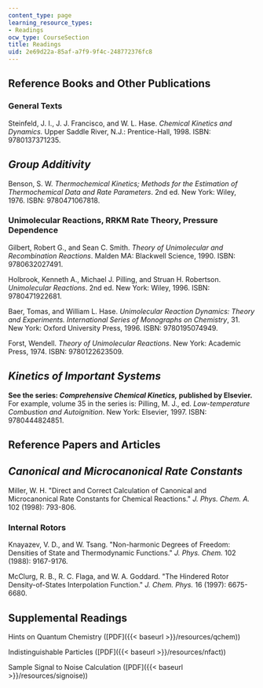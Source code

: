```yaml
---
content_type: page
learning_resource_types:
- Readings
ocw_type: CourseSection
title: Readings
uid: 2e69d22a-85af-a7f9-9f4c-248772376fc8
---
```


Reference Books and Other Publications
--------------------------------------

### General Texts

Steinfeld, J. I., J. J. Francisco, and W. L. Hase. _Chemical Kinetics and Dynamics._ Upper Saddle River, N.J.: Prentice-Hall, 1998. ISBN: 9780137371235.

_Group Additivity_
------------------

Benson, S. W. _Thermochemical Kinetics; Methods for the Estimation of Thermochemical Data and Rate Parameters_. 2nd ed. New York: Wiley, 1976. ISBN: 9780471067818.

### Unimolecular Reactions, RRKM Rate Theory, Pressure Dependence

Gilbert, Robert G., and Sean C. Smith. _Theory of Unimolecular and Recombination Reactions_. Malden MA: Blackwell Science, 1990. ISBN: 9780632027491.

Holbrook, Kenneth A., Michael J. Pilling, and Struan H. Robertson. _Unimolecular Reactions_. 2nd ed. New York: Wiley, 1996. ISBN: 9780471922681.

Baer, Tomas, and William L. Hase. _Unimolecular Reaction Dynamics: Theory and Experiments._ _International Series of Monographs on Chemistry_, 31. New York: Oxford University Press, 1996. ISBN: 9780195074949.

Forst, Wendell. _Theory of Unimolecular Reactions_. New York: Academic Press, 1974. ISBN: 9780122623509.

_Kinetics of Important Systems_
-------------------------------

**See the series: _Comprehensive Chemical Kinetics,_ published by Elsevier.** For example, volume 35 in the series is: Pilling, M. J., ed. _Low-temperature Combustion and Autoignition_. New York: Elsevier, 1997. ISBN: 9780444824851.

Reference Papers and Articles
-----------------------------

_Canonical and Microcanonical Rate Constants_
---------------------------------------------

Miller, W. H. "Direct and Correct Calculation of Canonical and Microcanonical Rate Constants for Chemical Reactions." _J. Phys. Chem. A._ 102 (1998): 793-806.

### Internal Rotors

Knayazev, V. D., and W. Tsang. "Non-harmonic Degrees of Freedom: Densities of State and Thermodynamic Functions." _J. Phys. Chem._ 102 (1988): 9167-9176.

McClurg, R. B., R. C. Flaga, and W. A. Goddard. "The Hindered Rotor Density-of-States Interpolation Function." _J. Chem. Phys._ 16 (1997): 6675-6680.

Supplemental Readings
---------------------

Hints on Quantum Chemistry ([PDF]({{< baseurl >}}/resources/qchem))

Indistinguishable Particles ([PDF]({{< baseurl >}}/resources/nfact))

Sample Signal to Noise Calculation ([PDF]({{< baseurl >}}/resources/signoise))